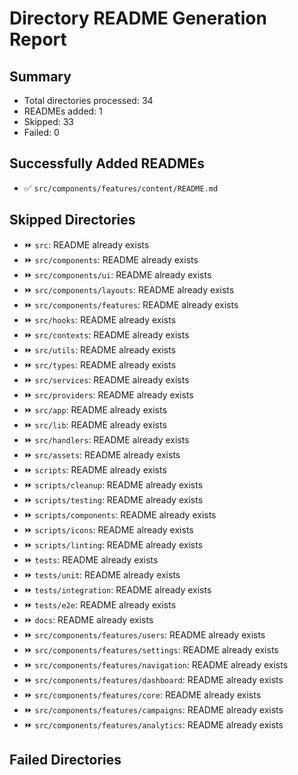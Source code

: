 # Directory README Generation Report

## Summary
- Total directories processed: 34
- READMEs added: 1
- Skipped: 33
- Failed: 0

## Successfully Added READMEs
- ✅ `src/components/features/content/README.md`

## Skipped Directories
- ⏩ `src`: README already exists
- ⏩ `src/components`: README already exists
- ⏩ `src/components/ui`: README already exists
- ⏩ `src/components/layouts`: README already exists
- ⏩ `src/components/features`: README already exists
- ⏩ `src/hooks`: README already exists
- ⏩ `src/contexts`: README already exists
- ⏩ `src/utils`: README already exists
- ⏩ `src/types`: README already exists
- ⏩ `src/services`: README already exists
- ⏩ `src/providers`: README already exists
- ⏩ `src/app`: README already exists
- ⏩ `src/lib`: README already exists
- ⏩ `src/handlers`: README already exists
- ⏩ `src/assets`: README already exists
- ⏩ `scripts`: README already exists
- ⏩ `scripts/cleanup`: README already exists
- ⏩ `scripts/testing`: README already exists
- ⏩ `scripts/components`: README already exists
- ⏩ `scripts/icons`: README already exists
- ⏩ `scripts/linting`: README already exists
- ⏩ `tests`: README already exists
- ⏩ `tests/unit`: README already exists
- ⏩ `tests/integration`: README already exists
- ⏩ `tests/e2e`: README already exists
- ⏩ `docs`: README already exists
- ⏩ `src/components/features/users`: README already exists
- ⏩ `src/components/features/settings`: README already exists
- ⏩ `src/components/features/navigation`: README already exists
- ⏩ `src/components/features/dashboard`: README already exists
- ⏩ `src/components/features/core`: README already exists
- ⏩ `src/components/features/campaigns`: README already exists
- ⏩ `src/components/features/analytics`: README already exists

## Failed Directories

